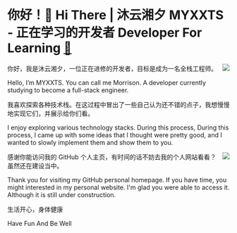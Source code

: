 # 你好！👋 Hi There | 沐云湘夕 MYXXTS - 正在学习的开发者 Developer For Learning <a href="https://www.myxxts.com" align="center">🔗</a> 

<picture>
<source srcset="https://github-readme-stats.vercel.app/api/top-langs/?username=MYXXTS&layout=compact&theme=dark" media="(prefers-color-scheme: dark)" />
<source srcset="https://github-readme-stats.vercel.app/api/top-langs/?username=MYXXTS&layout=compact" media="(prefers-color-scheme: light), (prefers-color-scheme: no-preference)" />
<img src="https://github-readme-stats.vercel.app/api/top-langs/?username=MYXXTS&layout=compact" align="right"/>
</picture>

你好，我是沐云湘夕，一位正在进修的开发者，目标是成为一名全栈工程师。

Hello, I’m MYXXTS. You can call me Morrison. A developer currently studying to become a full-stack engineer.

我喜欢探索各种技术栈。在这过程中冒出了一些自己认为还不错的点子，我想慢慢地实现它们，并展示给你们看。

I enjoy exploring various technology stacks. During this process, During this process, I came up with some ideas that I thought were pretty good, and I wanted to slowly implement them and show them to you.

<picture>
<source srcset="https://github-readme-stats.vercel.app/api?username=MYXXTS&show_icons=true&theme=dark" media="(prefers-color-scheme: dark)" />
<source srcset="https://github-readme-stats.vercel.app/api?username=MYXXTS&show_icons=true" media="(prefers-color-scheme: light), (prefers-color-scheme: no-preference)" />
<img src="https://github-readme-stats.vercel.app/api?username=MYXXTS&show_icons=true" align=right />
</picture>

感谢你能访问我的 GitHub 个人主页，有时间的话不妨去我的个人网站看看？虽然还在建设当中。

Thank you for visiting my GitHub personal homepage. If you have time, you might interested in my personal website. I'm glad you were able to access it. Although it is still under construction.

生活开心，身体健康

Have Fun And Be Well
